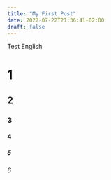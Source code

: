 ```yaml
---
title: "My First Post"
date: 2022-07-22T21:36:41+02:00
draft: false
---
```


Test English

# 1
## 2
### 3
#### 4
##### 5
###### 6